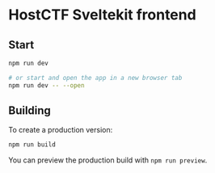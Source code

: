 # HostCTF Sveltekit frontend

## Start

```bash
npm run dev

# or start and open the app in a new browser tab
npm run dev -- --open
```

## Building

To create a production version:

```bash
npm run build
```

You can preview the production build with `npm run preview`.
